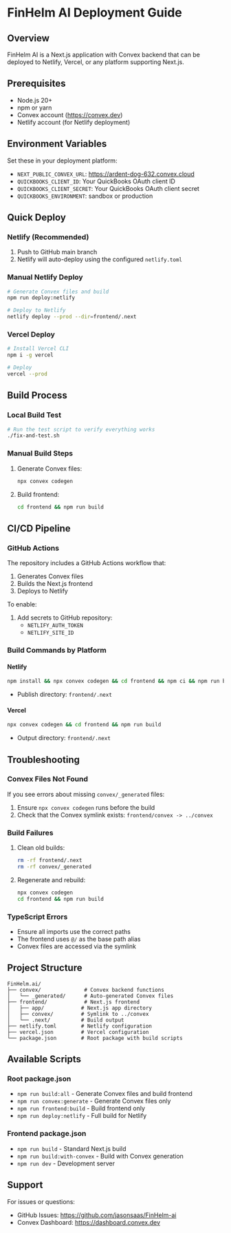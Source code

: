 # FinHelm AI Deployment Guide

## Overview
FinHelm AI is a Next.js application with Convex backend that can be deployed to Netlify, Vercel, or any platform supporting Next.js.

## Prerequisites
- Node.js 20+
- npm or yarn
- Convex account (https://convex.dev)
- Netlify account (for Netlify deployment)

## Environment Variables
Set these in your deployment platform:
- `NEXT_PUBLIC_CONVEX_URL`: https://ardent-dog-632.convex.cloud
- `QUICKBOOKS_CLIENT_ID`: Your QuickBooks OAuth client ID
- `QUICKBOOKS_CLIENT_SECRET`: Your QuickBooks OAuth client secret
- `QUICKBOOKS_ENVIRONMENT`: sandbox or production

## Quick Deploy

### Netlify (Recommended)
1. Push to GitHub main branch
2. Netlify will auto-deploy using the configured `netlify.toml`

### Manual Netlify Deploy
```bash
# Generate Convex files and build
npm run deploy:netlify

# Deploy to Netlify
netlify deploy --prod --dir=frontend/.next
```

### Vercel Deploy
```bash
# Install Vercel CLI
npm i -g vercel

# Deploy
vercel --prod
```

## Build Process

### Local Build Test
```bash
# Run the test script to verify everything works
./fix-and-test.sh
```

### Manual Build Steps
1. Generate Convex files:
   ```bash
   npx convex codegen
   ```

2. Build frontend:
   ```bash
   cd frontend && npm run build
   ```

## CI/CD Pipeline

### GitHub Actions
The repository includes a GitHub Actions workflow that:
1. Generates Convex files
2. Builds the Next.js frontend
3. Deploys to Netlify

To enable:
1. Add secrets to GitHub repository:
   - `NETLIFY_AUTH_TOKEN`
   - `NETLIFY_SITE_ID`

### Build Commands by Platform

#### Netlify
```bash
npm install && npx convex codegen && cd frontend && npm ci && npm run build
```
- Publish directory: `frontend/.next`

#### Vercel
```bash
npx convex codegen && cd frontend && npm run build
```
- Output directory: `frontend/.next`

## Troubleshooting

### Convex Files Not Found
If you see errors about missing `convex/_generated` files:
1. Ensure `npx convex codegen` runs before the build
2. Check that the Convex symlink exists: `frontend/convex -> ../convex`

### Build Failures
1. Clean old builds:
   ```bash
   rm -rf frontend/.next
   rm -rf convex/_generated
   ```

2. Regenerate and rebuild:
   ```bash
   npx convex codegen
   cd frontend && npm run build
   ```

### TypeScript Errors
- Ensure all imports use the correct paths
- The frontend uses `@/` as the base path alias
- Convex files are accessed via the symlink

## Project Structure
```
FinHelm.ai/
├── convex/              # Convex backend functions
│   └── _generated/      # Auto-generated Convex files
├── frontend/            # Next.js frontend
│   ├── app/            # Next.js app directory
│   ├── convex/         # Symlink to ../convex
│   └── .next/          # Build output
├── netlify.toml        # Netlify configuration
├── vercel.json         # Vercel configuration
└── package.json        # Root package with build scripts
```

## Available Scripts

### Root package.json
- `npm run build:all` - Generate Convex files and build frontend
- `npm run convex:generate` - Generate Convex files only
- `npm run frontend:build` - Build frontend only
- `npm run deploy:netlify` - Full build for Netlify

### Frontend package.json
- `npm run build` - Standard Next.js build
- `npm run build:with-convex` - Build with Convex generation
- `npm run dev` - Development server

## Support
For issues or questions:
- GitHub Issues: https://github.com/jasonsaas/FinHelm-ai
- Convex Dashboard: https://dashboard.convex.dev